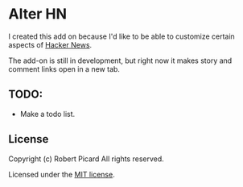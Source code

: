 # Alter HN

I created this add on because I'd like to be able to customize certain aspects of [Hacker News](https://news.ycombinator.com).

The add-on is still in development, but right now it makes story and comment links open in a new tab.

## TODO:

* Make a todo list.

## License

Copyright (c) Robert Picard
All rights reserved.

Licensed under the [MIT license](http://opensource.org/licenses/MIT).
